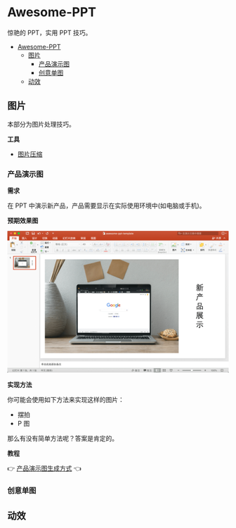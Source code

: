 # Awesome-PPT
惊艳的 PPT，实用 PPT 技巧。

- [Awesome-PPT](#awesome-ppt)
  - [图片](#图片)
    - [产品演示图](#产品演示图)
    - [创意单图](#创意单图)
  - [动效](#动效)

## 图片

本部分为图片处理技巧。

**工具**

- [图片压缩](https://tinypng.com/)

### 产品演示图

**需求**

在 PPT 中演示新产品，产品需要显示在实际使用环境中(如电脑或手机)。

**预期效果图**

![演示产品图](./assets/ppt-1.png)

**实现方法**

你可能会使用如下方法来实现这样的图片：
- 摆拍
- P 图

那么有没有简单方法呢？答案是肯定的。

**教程**

👉 [产品演示图生成方式](tutorial/tutorial-image-1.md) 👈

### 创意单图

## 动效